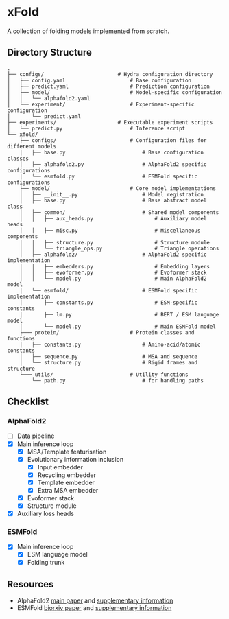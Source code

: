 # xFold

A collection of folding models implemented from scratch.

## Directory Structure

```
.
├── configs/                        # Hydra configuration directory
│   ├── config.yaml                     # Base configuration
│   ├── predict.yaml                    # Prediction configuration
│   ├── model/                          # Model-specific configuration
│   │   └── alphafold2.yaml
│   └── experiment/                     # Experiment-specific configuration
│       └── predict.yaml
├── experiments/                    # Executable experiment scripts
│   └── predict.py                      # Inference script
└── xfold/
    ├── configs/                        # Configuration files for different models
    │   ├── base.py                         # Base configuration classes
    │   ├── alphafold2.py                   # AlphaFold2 specific configurations
    │   └── esmfold.py                      # ESMFold specific configurations
    ├── model/                          # Core model implementations
    │   ├── __init__.py                     # Model registration
    │   ├── base.py                         # Base abstract model class
    │   ├── common/                         # Shared model components
    │   │   ├── aux_heads.py                    # Auxiliary model heads
    │   │   ├── misc.py                         # Miscellaneous components
    │   │   ├── structure.py                    # Structure module
    │   │   └── triangle_ops.py                 # Triangle operations
    │   ├── alphafold2/                     # AlphaFold2 specific implementation
    │   │   ├── embedders.py                    # Embedding layers
    │   │   ├── evoformer.py                    # Evoformer stack
    │   │   └── model.py                        # Main AlphaFold2 model
    │   └── esmfold/                        # ESMFold specific implementation
    │       ├── constants.py                    # ESM-specific constants
    │       ├── lm.py                           # BERT / ESM language model
    │       └── model.py                        # Main ESMFold model
    ├─── protein/                       # Protein classes and functions
    │   ├── constants.py                    # Amino-acid/atomic constants
    │   ├── sequence.py                     # MSA and sequence
    │   └── structure.py                    # Rigid frames and structure
    └─── utils/                         # Utility functions
        └── path.py                         # for handling paths
```

## Checklist

### AlphaFold2
- [ ] Data pipeline
- [x] Main inference loop
    - [x] MSA/Template featurisation
    - [x] Evolutionary information inclusion
        - [x] Input embedder
        - [x] Recycling embedder
        - [x] Template embedder
        - [x] Extra MSA embedder
    - [x] Evoformer stack
    - [x] Structure module
- [x] Auxiliary loss heads 

### ESMFold
- [x] Main inference loop
    - [x] ESM language model
    - [x] Folding trunk

## Resources

- AlphaFold2 [main paper](https://www.nature.com/articles/s41586-021-03819-2) and [supplementary information](https://static-content.springer.com/esm/art%3A10.1038%2Fs41586-021-03819-2/MediaObjects/41586_2021_3819_MOESM1_ESM.pdf)
- ESMFold [biorxiv paper](https://www.biorxiv.org/content/10.1101/2022.07.20.500902v1.full.pdf) and [supplementary information](https://www.science.org/doi/suppl/10.1126/science.ade2574/suppl_file/science.ade2574_sm.pdf)